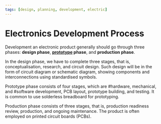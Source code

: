 ```yaml
---
tags: [design, planning, development, electric]
---
```


# Electronics Development Process

Development an electronic product generally should go through three phases:
**design phase**, **[prototype](202207120959.md) phase**, and **production
phase**.

In the design phase, we have to complete three stages, that is,
conceptualisation, research, and circuit design. Such design will be in the form
of circuit diagram or schematic diagram, showing components and interconnections
using standardised symbols.

Prototype phase consists of four stages, which are #hardware, mechanical, and
#software development, PCB layout, prototype building, and testing. It is common
to use solderless breadboard for prototyping.

Production phase consists of three stages, that is, production readiness review,
production, and ongoing maintenance. The product is often employed on printed
circuit boards (PCBs).
